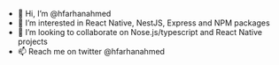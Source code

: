 - 👋 Hi, I’m @hfarhanahmed
- 👀 I’m interested in React Native, NestJS, Express and NPM packages
- 💞️ I’m looking to collaborate on Nose.js/typescript and React Native projects
- 📫 Reach me on twitter @hfarhanahmed

<!---
hfarhanahmed/hfarhanahmed is a ✨ special ✨ repository because its `README.md` (this file) appears on your GitHub profile.
You can click the Preview link to take a look at your changes.
--->
